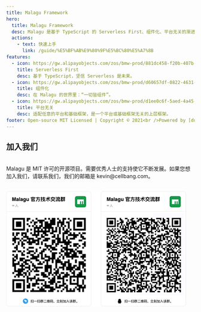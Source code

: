 ```yaml
---
title: Malagu Framework
hero:
  title: Malagu Framework
  desc: Malagu 是基于 TypeScript 的 Serverless First、组件化、平台无关的渐进式应用框架。
  actions:
    - text: 快速上手
      link: /guide/%E5%BF%AB%E9%80%9F%E5%BC%80%E5%A7%8B
features:
  - icon: https://gw.alipayobjects.com/zos/bmw-prod/881dc458-f20b-407b-947a-95104b5ec82b/k79dm8ih_w144_h144.png
    title: Serverless First
    desc: 基于 TypeScript，坚信 Serverless 是未来。
  - icon: https://gw.alipayobjects.com/zos/bmw-prod/d60657df-0822-4631-9d7c-e7a869c2f21c/k79dmz3q_w126_h126.png
    title: 组件化
    desc: 在 Malagu 的世界里：“一切皆组件”。
  - icon: https://gw.alipayobjects.com/zos/bmw-prod/d1ee0c6f-5aed-4a45-a507-339a4bfe076c/k7bjsocq_w144_h144.png
    title: 平台无关
    desc: 适配任意的平台和基础框架，是一个平台或基础框架无关的上层框架。
footer: Open-source MIT Licensed | Copyright © 2021<br />Powered by [dumi](https://d.umijs.org)
---
```


## 加入我们

<br />
Malagu 是 MIT 许可的开源项目。需要优秀人士的支持使它不断发展。如果您想加入我们，请联系我们，我们的邮箱是 kevin@cellbang.com。


<br />![Malagu 快速开始.gif](../public/images/qcode.png)
